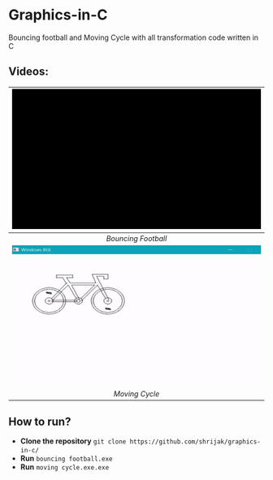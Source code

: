 # Graphics-in-C
Bouncing football and Moving Cycle with all transformation code written in C

## Videos:
| ![bouncing football](videos/football.gif) | 
|:--:| 
| *Bouncing Football* |
| ![moving cycle](videos/cycle.gif) | 
| *Moving Cycle* |

## How to run?
- **Clone the repository** ```git clone https://github.com/shrijak/graphics-in-c/```
- **Run** ```bouncing football.exe```
- **Run** ```moving cycle.exe.exe```
